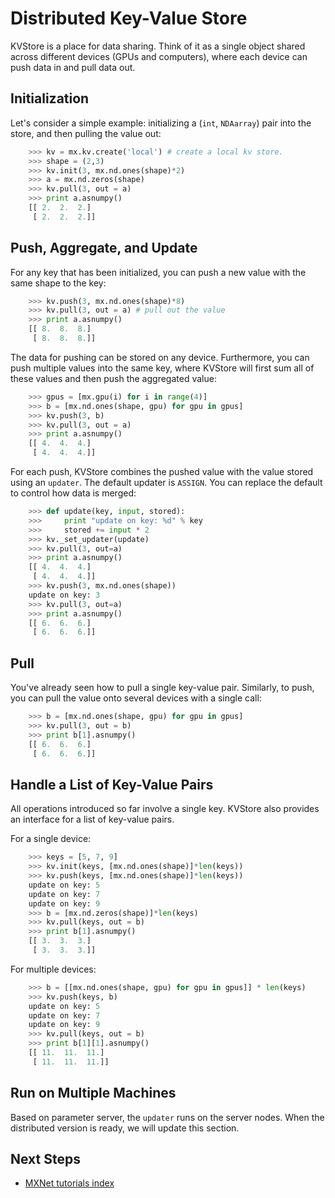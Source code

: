 # Distributed Key-Value Store

KVStore is a place for data sharing. Think of it as a single object shared
across different devices (GPUs and computers), where each device can push data in
and pull data out.

## Initialization

Let's consider a simple example: initializing
a (`int`, `NDAarray`) pair into the store, and then pulling the value out:

```python
    >>> kv = mx.kv.create('local') # create a local kv store.
    >>> shape = (2,3)
    >>> kv.init(3, mx.nd.ones(shape)*2)
    >>> a = mx.nd.zeros(shape)
    >>> kv.pull(3, out = a)
    >>> print a.asnumpy()
    [[ 2.  2.  2.]
     [ 2.  2.  2.]]
```

## Push, Aggregate, and Update

For any key that has been initialized, you can push a new value with the same shape to the key:

```python
    >>> kv.push(3, mx.nd.ones(shape)*8)
    >>> kv.pull(3, out = a) # pull out the value
    >>> print a.asnumpy()
    [[ 8.  8.  8.]
     [ 8.  8.  8.]]
```

The data for pushing can be stored on any device. Furthermore, you can push multiple
values into the same key, where KVStore will first sum all of these
values and then push the aggregated value:

```python
    >>> gpus = [mx.gpu(i) for i in range(4)]
    >>> b = [mx.nd.ones(shape, gpu) for gpu in gpus]
    >>> kv.push(3, b)
    >>> kv.pull(3, out = a)
    >>> print a.asnumpy()
    [[ 4.  4.  4.]
     [ 4.  4.  4.]]
```

For each push, KVStore combines the pushed value with the value stored using an
`updater`. The default updater is `ASSIGN`. You can replace the default to
control how data is merged:

```python
    >>> def update(key, input, stored):
    >>>     print "update on key: %d" % key
    >>>     stored += input * 2
    >>> kv._set_updater(update)
    >>> kv.pull(3, out=a)
    >>> print a.asnumpy()
    [[ 4.  4.  4.]
     [ 4.  4.  4.]]
    >>> kv.push(3, mx.nd.ones(shape))
    update on key: 3
    >>> kv.pull(3, out=a)
    >>> print a.asnumpy()
    [[ 6.  6.  6.]
     [ 6.  6.  6.]]
```

## Pull

You've already seen how to pull a single key-value pair. Similarly, to push, you can
pull the value onto several devices with a single call:

```python
    >>> b = [mx.nd.ones(shape, gpu) for gpu in gpus]
    >>> kv.pull(3, out = b)
    >>> print b[1].asnumpy()
    [[ 6.  6.  6.]
     [ 6.  6.  6.]]
```

## Handle a List of Key-Value Pairs

All operations introduced so far involve a single key. KVStore also provides
an interface for a list of key-value pairs. 

For a single device:

```python
    >>> keys = [5, 7, 9]
    >>> kv.init(keys, [mx.nd.ones(shape)]*len(keys))
    >>> kv.push(keys, [mx.nd.ones(shape)]*len(keys))
    update on key: 5
    update on key: 7
    update on key: 9
    >>> b = [mx.nd.zeros(shape)]*len(keys)
    >>> kv.pull(keys, out = b)
    >>> print b[1].asnumpy()
    [[ 3.  3.  3.]
     [ 3.  3.  3.]]
```

For multiple devices:

```python
    >>> b = [[mx.nd.ones(shape, gpu) for gpu in gpus]] * len(keys)
    >>> kv.push(keys, b)
    update on key: 5
    update on key: 7
    update on key: 9
    >>> kv.pull(keys, out = b)
    >>> print b[1][1].asnumpy()
    [[ 11.  11.  11.]
     [ 11.  11.  11.]]
```

## Run on Multiple Machines
Based on parameter server, the `updater` runs on the server nodes.
When the distributed version is ready, we will update this section.


<!-- ## How to Choose Between APIs -->

<!-- You can mix APIs as much as you like. Here are some guidelines -->
<!-- * Use the Symbolic API and a coarse-grained operator to create  an established structure. -->
<!-- * Use a fine-grained operator to extend parts of a more flexible symbolic graph. -->
<!-- * Do some dynamic NArray tricks, which are even more flexible, between the calls of forward and backward executors. -->

<!-- Different approaches offer you different levels of flexibility and -->
<!-- efficiency. Normally, you do not need to be flexible in all parts of the -->
<!-- network, so use the parts optimized for speed, and compose it -->
<!-- flexibly with a fine-grained operator or a dynamic NArray. Such a -->
<!-- mixture allows you to build the deep learning architecture both efficiently and -->
<!-- flexibly as your choice.  -->

## Next Steps
* [MXNet tutorials index](http://mxnet.io/tutorials/index.html)